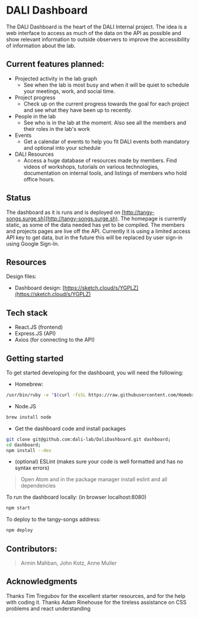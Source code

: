 # DALI Dashboard

The DALI Dashboard is the heart of the DALI Internal project. The idea is a web interface to access as much of the data on the API as possible and show relevant information to outside observers to improve the accessibility of information about the lab.

## Current features planned:

- Projected activity in the lab graph
  - See when the lab is most busy and when it will be quiet to schedule your meetings, work, and social time.
- Project progress
  - Check up on the current progress towards the goal for each project and see what they have been up to recently.
- People in the lab
  - See who is in the lab at the moment. Also see all the members and their roles in the lab's work
- Events
  - Get a calendar of events to help you fit DALI events both mandatory and optional into your schedule
- DALI Resources
  - Access a huge database of resources made by members. Find videos of workshops, tutorials on various technologies, documentation on internal tools, and listings of members who hold office hours.

## Status

The dashboard as it is runs and is deployed on [http://tangy-songs.surge.sh](http://tangy-songs.surge.sh). The homepage is currently static, as some of the data needed has yet to be compiled. The members and projects pages are live off the API. Currently it is using a limited access API key to get data, but in the future this will be replaced by user sign-in using Google Sign-In.

## Resources

Design files:
- Dashboard design: [https://sketch.cloud/s/YGPLZ](https://sketch.cloud/s/YGPLZ)

## Tech stack
- React.JS (frontend)
- Express.JS (API)
- Axios (for connecting to the API)

## Getting started
To get started developing for the dashboard, you will need the following:

- Homebrew:
```bash
/usr/bin/ruby -e "$(curl -fsSL https://raw.githubusercontent.com/Homebrew/install/master/install)"
```
- Node.JS
```bash
brew install node
```
- Get the dashboard code and install packages
```bash
git clone git@github.com:dali-lab/DaliDashboard.git dashboard;
cd dashboard;
npm install --dev
```
- (optional) ESLint (makes sure your code is well formatted and has no syntax errors)
> Open Atom and in the package manager install eslint and all dependencies

To run the dashboard locally: (in browser localhost:8080)
```bash
npm start
```

To deploy to the tangy-songs address:
```bash
npm deploy
```

## Contributors:
> Armin Mahban, John Kotz, Anne Muller

## Acknowledgments
Thanks Tim Tregubov for the excellent starter resources, and for the help with coding it. Thanks Adam Rinehouse for the tireless assistance on CSS problems and react understanding
